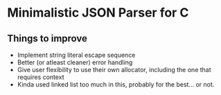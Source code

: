 # Minimalistic JSON Parser for C

## Things to improve
- Implement string literal escape sequence
- Better (or atleast cleaner) error handling
- Give user flexibility to use their own allocator, including the one that requires context
- Kinda used linked list too much in this, probably for the best... or not.
